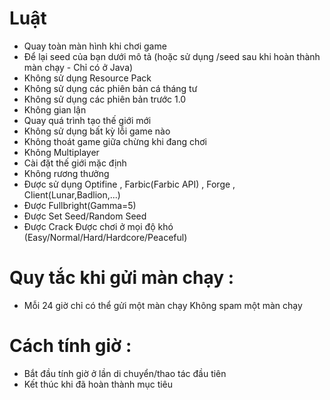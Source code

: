 # Luật
- Quay toàn màn hình khi chơi game
- Để lại seed của bạn dưới mô tả (hoặc sử dụng /seed sau khi hoàn thành màn chạy - Chỉ có ở Java)
- Không sử dụng Resource Pack
- Không sử dụng các phiên bản cá tháng tư
- Không sử dụng các phiên bản trước 1.0
- Không gian lận 
- Quay quá trình tạo thế giới mới
- Không sử dụng bất kỳ lỗi game nào
- Không thoát game giữa chừng khi đang chơi
- Không Multiplayer
- Cài đặt thế giới mặc định
- Không rương thưởng
- Được sử dụng Optifine , Farbic(Farbic API) , Forge , Client(Lunar,Badlion,...)
- Được Fullbright(Gamma=5)
- Được Set Seed/Random Seed
- Được Crack
Được chơi ở mọi độ khó (Easy/Normal/Hard/Hardcore/Peaceful)
# Quy tắc khi gửi màn chạy : 
- Mỗi 24 giờ chỉ có thể gửi một màn chạy
Không spam một màn chạy
# Cách tính giờ : 
- Bắt đầu tính giờ ở lần di chuyển/thao tác đầu tiên
- Kết thúc khi đã hoàn thành mục tiêu

